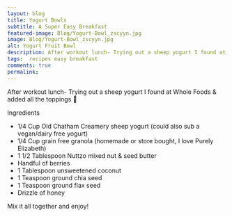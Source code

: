 ```yaml
---
layout: blog
title: Yogurt Bowls
subtitle: A Super Easy Breakfast
featured-image: Blog/Yogurt-Bowl_zscyyn.jpg
image: Blog/Yogurt-Bowl_zscyyn.jpg
alt: Yogurt Fruit Bowl
description: After workout lunch- Trying out a sheep yogurt I found at Whole Foods & added all the toppings 🤗
tags:  recipes easy breakfast
comments: true
permalink:
---
```

After workout lunch-
Trying out a sheep yogurt I found at Whole Foods & added all the toppings 🤗

Ingredients
* 1/4 Cup Old Chatham Creamery sheep yogurt (could also sub a vegan/dairy free yogurt)
* 1/4 Cup grain free granola (homemade or store bought, I love Purely Elizabeth)
* 1 1/2 Tablespoon Nuttzo mixed nut & seed butter
* Handful of berries
* 1 Tablespoon unsweetened coconut
* 1 Teaspoon ground chia seed
* 1 Teaspoon ground flax seed
* Drizzle of honey

Mix it all together and enjoy!
